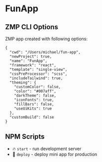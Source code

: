 # FunApp

## ZMP CLI Options

ZMP app created with following options:

```
{
  "cwd": "/Users/michael/fun-app",
  "newProject": true,
  "name": "FunApp",
  "framework": "react",
  "template": "single-view",
  "cssPreProcessor": "scss",
  "includeTailwind": true,
  "theming": {
    "customColor": false,
    "color": "#007aff",
    "darkTheme": false,
    "iconFonts": true,
    "fillBars": false,
    "useUiKits": true
  },
  "customBuild": false
}
```

## NPM Scripts

* 🔥 `start` - run development server
* 🙏 `deploy` - deploy mini app for production